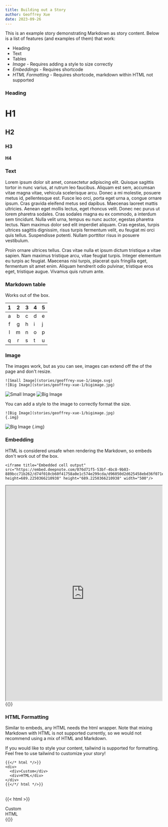 ```yaml
---
title: Building out a Story
author: Geoffrey Xue
date: 2023-09-26
---
```


This is an example story demonstrating Markdown as story content. Below is a list of features (and examples of them) that work:
- Heading
- Text
- Tables
- *Image* - Requires adding a style to size correctly
- *Embeddings* - Requires shortcode
- *HTML Formatting* - Requires shortcode, markdown within HTML not supported

### Heading
# H1
## H2
### H3
#### H4

### Text
Lorem ipsum dolor sit amet, consectetur adipiscing elit. Quisque sagittis tortor in nunc varius, at rutrum leo faucibus. Aliquam est sem, accumsan vitae magna vitae, vehicula scelerisque arcu. Donec a mi molestie, posuere metus id, pellentesque est. Fusce leo orci, porta eget urna a, congue ornare ipsum. Cras gravida eleifend metus sed dapibus. Maecenas laoreet mattis ultricies. Aenean eget mollis lectus, eget rhoncus velit. Donec nec purus ut lorem pharetra sodales. Cras sodales magna eu ex commodo, a interdum sem tincidunt. Nulla velit urna, tempus eu nunc auctor, egestas pharetra lectus. Nam maximus dolor sed elit imperdiet aliquam. Cras egestas, turpis ultrices sagittis dignissim, risus turpis fermentum velit, eu feugiat mi orci quis tellus. Suspendisse potenti. Nullam porttitor risus in posuere vestibulum.

Proin ornare ultrices tellus. Cras vitae nulla et ipsum dictum tristique a vitae sapien. Nam maximus tristique arcu, vitae feugiat turpis. Integer elementum eu turpis ac feugiat. Maecenas nisi turpis, placerat quis fringilla eget, fermentum sit amet enim. Aliquam hendrerit odio pulvinar, tristique eros eget, tristique augue. Vivamus quis rutrum ante.

### Markdown table
Works out of the box.

| 1 | 2 | 3 | 4 | 5 |
|:-:|:-:|---|---|---|
| a | b | c | d | e |
| f | g | h | i | j |
| l | m | n | o | p |
| q | r | s | t | u |

### Image
The images work, but as you can see, images can extend off the of the page and don't resize.

```text {linenos=true}
![Small Image](stories/geoffrey-xue-1/image.svg)
![Big Image](stories/geoffrey-xue-1/bigimage.jpg)
```

![Small Image](stories/geoffrey-xue-1/image.svg)
![Big Image](stories/geoffrey-xue-1/bigimage.jpg)

You can add a style to the image to correctly format the size.

```text {linenos=true}
![Big Image](stories/geoffrey-xue-1/bigimage.jpg)
{.img}
```

![Big Image](stories/geoffrey-xue-1/bigimage.jpg)
{.img}

### Embedding
HTML is considered unsafe when rendering the Markdown, so embeds don't work out of the box.

```text {linenos=true}
<iframe title="Embedded cell output" src="https://embed.deepnote.com/076d71f5-53bf-4bc8-9b03-889bcc71b262/d74f010cb60f41758a0e1c574e299cda/d96050d2d625458ebd36f071e5776bc9?height=689.2250366210938" height="689.2250366210938" width="500"/>
```

<iframe title="Embedded cell output" src="https://embed.deepnote.com/076d71f5-53bf-4bc8-9b03-889bcc71b262/d74f010cb60f41758a0e1c574e299cda/d96050d2d625458ebd36f071e5776bc9?height=689.2250366210938" height="689.2250366210938" width="500"/>

You can get around this by adding an html shortcode to your code.

**Note: You must end your embed with a matching closing tag for it to render correctly.**

```text {linenos=true}
{{</* html */>}}
<iframe title="Embedded cell output" src="https://embed.deepnote.com/076d71f5-53bf-4bc8-9b03-889bcc71b262/d74f010cb60f41758a0e1c574e299cda/d96050d2d625458ebd36f071e5776bc9?height=689.2250366210938" height="689.2250366210938" width="500"></iframe>
{{</*/ html */>}}
```
\
{{< html >}}
<iframe title="Embedded cell output" src="https://embed.deepnote.com/076d71f5-53bf-4bc8-9b03-889bcc71b262/d74f010cb60f41758a0e1c574e299cda/d96050d2d625458ebd36f071e5776bc9?height=689.2250366210938" height="689.2250366210938" width="500"></iframe>
{{</ html >}}

### HTML Formatting

Similar to embeds, any HTML needs the html wrapper. Note that mixing Markdown with HTML is not supported currently, so we would not recommend using a mix of HTML and Markdown.

If you would like to style your content, tailwind is supported for formatting. Feel free to use tailwind to customize your story!

```text {linenos=true}
{{</* html */>}}
<div>
  <div>Custom</div>
  <div>HTML</div>
</div>
{{</*/ html */>}}
```
\
{{< html >}}
<div>
  <div>Custom</div>
  <div>HTML</div>
</div>
{{</ html >}}